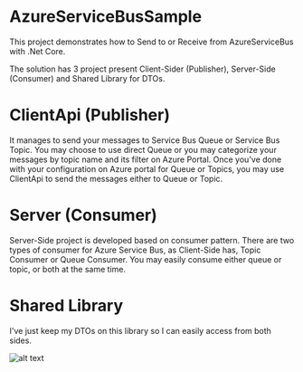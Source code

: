 # AzureServiceBusSample

This project demonstrates how to Send to or Receive from AzureServiceBus with .Net Core. 

The solution has 3 project present Client-Sider (Publisher), Server-Side (Consumer) and Shared Library for DTOs.


# ClientApi (Publisher)

It manages to send your messages to Service Bus Queue or Service Bus Topic. You may choose to use direct Queue or you may categorize your messages by topic name and its filter on Azure Portal.
Once you've done with your configuration on Azure portal for Queue or Topics, you may use ClientApi to send the messages either to Queue or Topic.


# Server (Consumer)

Server-Side project is developed based on consumer pattern. There are two types of consumer for Azure Service Bus, as Client-Side has, Topic Consumer or Queue Consumer.
You may easily consume either queue or topic, or both at the same time.

# Shared Library

I've just keep my DTOs on this library so I can easily access from both sides.


![alt text](https://github.com/salihcantekin/AzureServiceBusSample/blob/master/AzureServiceBus_ServerSide.png?raw=true)
